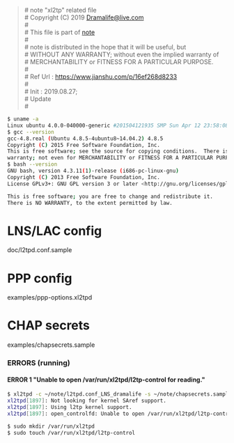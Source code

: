 > \# note "xl2tp" related file  
\# Copyright (C) 2019 Dramalife@live.com  
\#   
\# This file is part of [note](https://github.com/Dramalife/note.git)  
\#   
\# note is distributed in the hope that it will be useful, but  
\# WITHOUT ANY WARRANTY; without even the implied warranty of  
\# MERCHANTABILITY or FITNESS FOR A PARTICULAR PURPOSE.  
\#  
\# Ref Url : https://www.jianshu.com/p/16ef268d8233  
\#  
\# Init : 2019.08.27;  
\# Update   
\#  
  

```bash
$ uname -a
Linux ubuntu 4.0.0-040000-generic #201504121935 SMP Sun Apr 12 23:58:08 UTC 2015 i686 i686 i686 GNU/Linux
$ gcc --version
gcc-4.8.real (Ubuntu 4.8.5-4ubuntu8~14.04.2) 4.8.5
Copyright (C) 2015 Free Software Foundation, Inc.
This is free software; see the source for copying conditions.  There is NO
warranty; not even for MERCHANTABILITY or FITNESS FOR A PARTICULAR PURPOSE.
$ bash --version
GNU bash, version 4.3.11(1)-release (i686-pc-linux-gnu)
Copyright (C) 2013 Free Software Foundation, Inc.
License GPLv3+: GNU GPL version 3 or later <http://gnu.org/licenses/gpl.html>

This is free software; you are free to change and redistribute it.
There is NO WARRANTY, to the extent permitted by law.

```

# LNS/LAC config
doc/l2tpd.conf.sample

# PPP config
examples/ppp-options.xl2tpd

# CHAP secrets
examples/chapsecrets.sample

### ERRORS (running)

#### ERROR 1 "Unable to open /var/run/xl2tpd/l2tp-control for reading."

```bash
$ xl2tpd -c ~/note/l2tpd.conf_LNS_dramalife -s ~/note/chapsecrets.sample_dramalife -D
xl2tpd[1897]: Not looking for kernel SAref support.
xl2tpd[1897]: Using l2tp kernel support.
xl2tpd[1897]: open_controlfd: Unable to open /var/run/xl2tpd/l2tp-control for reading.

$ sudo mkdir /var/run/xl2tpd
$ sudo touch /var/run/xl2tpd/l2tp-control
```

